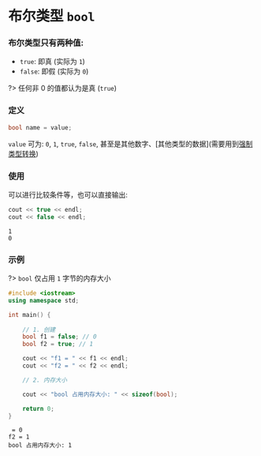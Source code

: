 # 布尔类型 `bool`

### 布尔类型只有两种值:

- `true`: 即真 (实际为 `1`)
- `false`: 即假 (实际为 `0`)

?> 任何非 0 的值都认为是真 (`true`)

### 定义

```cpp
bool name = value;
```

`value` 可为: `0`, `1`, `true`, `false`, 甚至是其他数字、\[其他类型的数据\](需要用到[强制类型转换](12.md#强制类型转换))

### 使用

可以进行比较条件等，也可以直接输出:

```cpp
cout << true << endl;
cout << false << endl;
```

```output
1
0
```

### 示例

?> `bool` 仅占用 `1` 字节的内存大小

```cpp
#include <iostream>
using namespace std;

int main() {
    
    // 1. 创建
    bool f1 = false; // 0
    bool f2 = true; // 1

    cout << "f1 = " << f1 << endl;
    cout << "f2 = " << f2 << endl;

    // 2. 内存大小

    cout << "bool 占用内存大小: " << sizeof(bool);

    return 0;
}
```

```output
 = 0
f2 = 1
bool 占用内存大小: 1
```